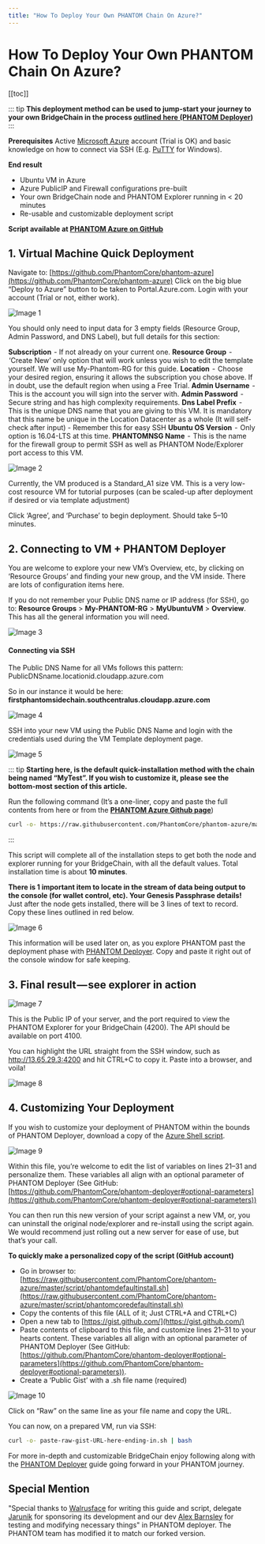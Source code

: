 ```yaml
---
title: "How To Deploy Your Own PHANTOM Chain On Azure?"
---
```


# How To Deploy Your Own PHANTOM Chain On Azure?

[[toc]]

::: tip
**This deployment method can be used to jump-start your journey to your own BridgeChain in the process [outlined here (PHANTOM Deployer)](https://docs.phantom.org/deployer/setup.html)**
:::

**Prerequisites**
Active [Microsoft Azure](https://azure.microsoft.com/en-us/) account (Trial is OK) and basic knowledge on how to connect via SSH (E.g. [PuTTY](https://www.putty.org/) for Windows).

**End result**
- Ubuntu VM in Azure
- Azure PublicIP and Firewall configurations pre-built
- Your own BridgeChain node and PHANTOM Explorer running in < 20 minutes
- Re-usable and customizable deployment script

**Script available at [PHANTOM Azure on GitHub](https://github.com/PhantomCore/phantom-azure)**

## 1. Virtual Machine Quick Deployment

Navigate to: [https://github.com/PhantomCore/phantom-azure](https://github.com/PhantomCore/phantom-azure)
Click on the big blue “Deploy to Azure” button to be taken to Portal.Azure.com. Login with your account (Trial or not, either work).

![Image 1](./assets/setup-with-azure/1.jpeg)

You should only need to input data for 3 empty fields (Resource Group, Admin Password, and DNS Label), but full details for this section:

**Subscription**  - If not already on your current one.
**Resource Group**  -  ‘Create New’ only option that will work unless you wish to edit the template yourself. We will use My-Phantom-RG for this guide.
**Location**  -  Choose your desired region, ensuring it allows the subscription you chose above. If in doubt, use the default region when using a Free Trial.
**Admin Username**  -  This is the account you will sign into the server with.
**Admin Password**  -  Secure string and has high complexity requirements.
**Dns Label Prefix**  -  This is the unique DNS name that you are giving to this VM. It is mandatory that this name be unique in the Location Datacenter as a whole (It will self-check after input) - Remember this for easy SSH
**Ubuntu OS Version**  -  Only option is 16.04-LTS at this time.
**PHANTOMNSG Name**  -  This is the name for the firewall group to permit SSH as well as PHANTOM Node/Explorer port access to this VM.

![Image 2](./assets/setup-with-azure/2.png)

Currently, the VM produced is a Standard_A1 size VM. This is a very low-cost resource VM for tutorial purposes (can be scaled-up after deployment if desired or via template adjustment)

Click ‘Agree’, and ‘Purchase’ to begin deployment. Should take 5–10 minutes.

## 2. Connecting to VM + PHANTOM Deployer

You are welcome to explore your new VM’s Overview, etc, by clicking on ‘Resource Groups’ and finding your new group, and the VM inside. There are lots of configuration items here.

If you do not remember your Public DNS name or IP address (for SSH), go to: **Resource Groups** > **My-PHANTOM-RG** > **MyUbuntuVM** > **Overview**. This has all the general information you will need.

![Image 3](./assets/setup-with-azure/3.jpeg)

#### Connecting via SSH
The Public DNS Name for all VMs follows this pattern:
PublicDNSname.locationid.cloudapp.azure.com

So in our instance it would be here: **firstphantomsidechain.southcentralus.cloudapp.azure.com**

![Image 4](./assets/setup-with-azure/4.png)

SSH into your new VM using the Public DNS Name and login with the credentials used during the VM Template deployment page.

![Image 5](./assets/setup-with-azure/5.png)

::: tip
**Starting here, is the default quick-installation method with the chain being named “MyTest”. If you wish to customize it, please see the bottom-most section of this article.**

Run the following command (It’s a one-liner, copy and paste the full contents from here or from the **[PHANTOM Azure Github page](https://github.com/PhantomCore/phantom-azure)**)

```bash
curl -o- https://raw.githubusercontent.com/PhantomCore/phantom-azure/master/script/phantomdefaultinstall.sh | bash
```
:::

This script will complete all of the installation steps to get both the node and explorer running for your BridgeChain, with all the default values. Total installation time is about **10 minutes**.

**There is 1 important item to locate in the stream of data being output to the console (for wallet control, etc). Your Genesis Passphrase details!**
Just after the node gets installed, there will be 3 lines of text to record. Copy these lines outlined in red below.

![Image 6](./assets/setup-with-azure/6.jpeg)

This information will be used later on, as you explore PHANTOM past the deployment phase with [PHANTOM Deployer](https://github.com/PhantomCore/phantom-deployer). Copy and paste it right out of the console window for safe keeping.

## 3. Final result — see explorer in action

![Image 7](./assets/setup-with-azure/7.png)

This is the Public IP of your server, and the port required to view the PHANTOM Explorer for your BridgeChain (4200). The API should be available on port 4100.

You can highlight the URL straight from the SSH window, such as http://13.65.29.3:4200 and hit CTRL+C to copy it. Paste into a browser, and voila!

![Image 8](./assets/setup-with-azure/8.png)

## 4. Customizing Your Deployment

If you wish to customize your deployment of PHANTOM within the bounds of PHANTOM Deployer, download a copy of the [Azure Shell script](https://raw.githubusercontent.com/PhantomCore/phantom-azure/master/script/phantomdefaultinstall.sh).

![Image 9](./assets/setup-with-azure/9.png)

Within this file, you’re welcome to edit the list of variables on lines 21–31 and personalize them. These variables all align with an optional parameter of PHANTOM Deployer (See GitHub: [https://github.com/PhantomCore/phantom-deployer#optional-parameters](https://github.com/PhantomCore/phantom-deployer#optional-parameters))

You can then run this new version of your script against a new VM, or, you can uninstall the original node/explorer and re-install using the script again. We would recommend just rolling out a new server for ease of use, but that’s your call.

**To quickly make a personalized copy of the script (GitHub account)**

- Go in browser to: [https://raw.githubusercontent.com/PhantomCore/phantom-azure/master/script/phantomdefaultinstall.sh](https://raw.githubusercontent.com/PhantomCore/phantom-azure/master/script/phantomcoredefaultinstall.sh)
- Copy the contents of this file (ALL of it; Just CTRL+A and CTRL+C)
- Open a new tab to [https://gist.github.com/](https://gist.github.com/)
- Paste contents of clipboard to this file, and customize lines 21–31 to your hearts content. These variables all align with an optional parameter of PHANTOM Deployer (See GitHub: [https://github.com/PhantomCore/phantom-deployer#optional-parameters](https://github.com/PhantomCore/phantom-deployer#optional-parameters)).
- Create a ‘Public Gist’ with a .sh file name (required)

![Image 10](./assets/setup-with-azure/10.jpeg)

Click on “Raw” on the same line as your file name and copy the URL.

You can now, on a prepared VM, run via SSH:

```bash
curl -o- paste-raw-gist-URL-here-ending-in.sh | bash
```

For more in-depth and customizable BridgeChain enjoy following along with the [PHANTOM Deployer](https://blog.ark.io/ark-deployer-setup-guide-c10825ebb0e4) guide going forward in your PHANTOM journey. 

## Special Mention

"Special thanks to [Walrusface](https://medium.com/@walrusface) for writing this guide and script, delegate [Jarunik](https://medium.com/@jarunik) for sponsoring its development and our dev [Alex Barnsley](https://medium.com/@alexbarnsley) for testing and modifying necessary things" in PHANTOM deployer. The PHANTOM team has modified it to match our forked version.
